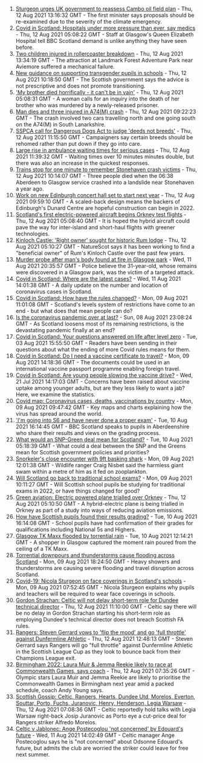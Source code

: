 1. [Sturgeon urges UK government to reassess Cambo oil field plan](https://www.bbc.co.uk/news/uk-scotland-58186181) - Thu, 12 Aug 2021 13:16:32 GMT - The first minister says proposals should be re-examined due to the severity of the climate emergency.
2. [Covid in Scotland: Hospitals under more pressure than ever, say medics](https://www.bbc.co.uk/news/uk-scotland-58179736) - Thu, 12 Aug 2021 05:08:22 GMT - Staff at Glasgow's Queen Elizabeth Hospital tell BBC Scotland demand is unlike anything they have seen before.
3. [Two children injured in rollercoaster breakdown](https://www.bbc.co.uk/news/uk-scotland-highlands-islands-58190701) - Thu, 12 Aug 2021 13:34:19 GMT - The attraction at Landmark Forest Adventure Park near Aviemore suffered a mechanical failure.
4. [New guidance on supporting transgender pupils in schools](https://www.bbc.co.uk/news/uk-scotland-58186268) - Thu, 12 Aug 2021 10:18:50 GMT - The Scottish government says the advice is not prescriptive and does not promote transitioning.
5. ['My brother died horrifically - it can't be in vain'](https://www.bbc.co.uk/news/uk-scotland-north-east-orkney-shetland-58177868) - Thu, 12 Aug 2021 05:08:31 GMT - A woman calls for an inquiry into the death of her brother who was murdered by a newly-released prisoner.
6. [Man dies and three injured in A74(M) crash](https://www.bbc.co.uk/news/uk-scotland-glasgow-west-58186266) - Thu, 12 Aug 2021 09:22:23 GMT - The crash involved two cars travelling north and one going south on the A74(M) in South Lanarkshire.
7. [SSPCA call for Dangerous Dogs Act to judge 'deeds not breeds'](https://www.bbc.co.uk/news/uk-scotland-58186176) - Thu, 12 Aug 2021 11:15:50 GMT - Campaigners say certain breeds should be rehomed rather than put down if they go into care.
8. [Large rise in ambulance waiting times for serious cases](https://www.bbc.co.uk/news/uk-scotland-58188218) - Thu, 12 Aug 2021 11:39:32 GMT - Waiting times over 10 minutes minutes double, but there was also an increase in the quickest responses.
9. [Trains stop for one minute to remember Stonehaven crash victims](https://www.bbc.co.uk/news/uk-scotland-north-east-orkney-shetland-58183508) - Thu, 12 Aug 2021 10:14:07 GMT - Three people died when the 06:38 Aberdeen to Glasgow service crashed into a landslide near Stonehaven a year ago.
10. [Work on new Edinburgh concert hall set to start next year](https://www.bbc.co.uk/news/uk-scotland-edinburgh-east-fife-58186538) - Thu, 12 Aug 2021 09:59:10 GMT - A scaled-back design means the backers of Edinburgh's Dunard Centre are hopeful construction can begin in 2022.
11. [Scotland's first electric-powered aircraft begins Orkney test flights](https://www.bbc.co.uk/news/uk-scotland-north-east-orkney-shetland-58177865) - Thu, 12 Aug 2021 05:08:40 GMT - It is hoped the hybrid aircraft could pave the way for inter-island and short-haul flights with greener technologies.
12. [Kinloch Castle: 'Right owner' sought for historic Rum lodge](https://www.bbc.co.uk/news/uk-scotland-highlands-islands-58170779) - Thu, 12 Aug 2021 05:10:27 GMT - NatureScot says it has been working to find a "beneficial owner" of Rum's Kinloch Castle over the past few years.
13. [Murder probe after man's body found at fire in Glasgow park](https://www.bbc.co.uk/news/uk-scotland-glasgow-west-58177870) - Wed, 11 Aug 2021 20:35:57 GMT - Police believe the 31-year-old, whose remains were discovered in a Glasgow park, was the victim of a targeted attack.
14. [Covid in Scotland: Where are the latest cases?](https://www.bbc.co.uk/news/uk-scotland-53511877) - Wed, 11 Aug 2021 14:01:38 GMT - A daily update on the number and location of coronavirus cases in Scotland.
15. [Covid in Scotland: How have the rules changed?](https://www.bbc.co.uk/news/uk-scotland-53166816) - Mon, 09 Aug 2021 11:01:08 GMT - Scotland's levels system of restrictions have come to an end - but what does that mean people can do?
16. [Is the coronavirus pandemic over at last?](https://www.bbc.co.uk/news/uk-scotland-58112939) - Sun, 08 Aug 2021 23:08:24 GMT - As Scotland loosens most of its remaining restrictions, is the devastating pandemic finally at an end?
17. [Covid in Scotland: Your questions answered on life after level zero](https://www.bbc.co.uk/news/uk-scotland-58071989) - Tue, 03 Aug 2021 15:55:50 GMT - Readers have been sending in their questions about what the ending of more Covid rules means for them.
18. [Covid in Scotland: Do I need a vaccine certificate to travel?](https://www.bbc.co.uk/news/uk-scotland-57519070) - Mon, 09 Aug 2021 14:18:36 GMT - The documents could be used in an international vaccine passport programme enabling foreign travel.
19. [Covid in Scotland: Are young people slowing the vaccine drive?](https://www.bbc.co.uk/news/uk-scotland-57915106) - Wed, 21 Jul 2021 14:17:03 GMT - Concerns have been raised about vaccine uptake among younger adults, but are they less likely to want a jab? Here, we examine the statistics.
20. [Covid map: Coronavirus cases, deaths, vaccinations by country](https://www.bbc.co.uk/news/world-51235105) - Mon, 09 Aug 2021 09:47:42 GMT - Key maps and charts explaining how the virus has spread around the world.
21. ['I'm going into S6 and have never done a proper exam'](https://www.bbc.co.uk/news/uk-scotland-58158616) - Tue, 10 Aug 2021 16:14:45 GMT - BBC Scotland speaks to pupils in Aberdeenshire who share their results and views on the grading process.
22. [What would an SNP-Green deal mean for Scotland?](https://www.bbc.co.uk/news/uk-scotland-scotland-politics-58143753) - Tue, 10 Aug 2021 05:18:39 GMT - What could a deal between the SNP and the Greens mean for Scottish government policies and priorities?
23. [Snorkeler's close encounter with 9ft basking shark](https://www.bbc.co.uk/news/uk-scotland-highlands-islands-58145408) - Mon, 09 Aug 2021 12:01:38 GMT - Wildlife ranger Craig Nisbet said the harmless giant swam within a metre of him as it fed on zooplankton.
24. [Will Scotland go back to traditional school exams?](https://www.bbc.co.uk/news/uk-scotland-58139111) - Mon, 09 Aug 2021 10:11:27 GMT - Will Scottish school pupils be studying for traditional exams in 2022, or have things changed for good?
25. [Green aviation: Electric powered plane trialled over Orkney](https://www.bbc.co.uk/news/uk-scotland-58180367) - Thu, 12 Aug 2021 05:10:50 GMT - A hybrid-electric plane is being trialled in Orkney as part of a study into ways of reducing aviation emissions.
26. [How have Scottish pupils found their results grading?](https://www.bbc.co.uk/news/uk-scotland-58164913) - Tue, 10 Aug 2021 16:14:08 GMT - School pupils have had confirmation of their grades for qualifications including National 5s and Highers.
27. [Glasgow TK Maxx flooded by torrential rain](https://www.bbc.co.uk/news/uk-scotland-58157258) - Tue, 10 Aug 2021 12:14:21 GMT - A shopper in Glasgow captured the moment rain poured from the ceiling of a TK Maxx.
28. [Torrential downpours and thunderstorms cause flooding across Scotland](https://www.bbc.co.uk/news/uk-scotland-58153224) - Mon, 09 Aug 2021 18:24:50 GMT - Heavy showers and thunderstorms are causing severe flooding and travel disruption across Scotland.
29. [Covid-19: Nicola Sturgeon on face coverings in Scotland's schools](https://www.bbc.co.uk/news/uk-scotland-58143865) - Mon, 09 Aug 2021 07:52:45 GMT - Nicola Sturgeon explains why pupils and teachers will be required to wear face coverings in schools.
30. [Gordon Strachan: Celtic will not delay short-term role for Dundee technical director](https://www.bbc.co.uk/sport/football/58184546) - Thu, 12 Aug 2021 11:10:00 GMT - Celtic say there will be no delay in Gordon Strachan starting his short-term role as employing Dundee's technical director does not breach Scottish FA rules.
31. [Rangers: Steven Gerrard vows to 'flip the mood' and go 'full throttle' against Dunfermline Athletic](https://www.bbc.co.uk/sport/football/58188206) - Thu, 12 Aug 2021 12:48:13 GMT - Steven Gerrard says Rangers will go "full throttle" against Dunfermline Athletic in the Scottish League Cup as they look to bounce back from their Champions League exit.
32. [Birmingham 2022: Laura Muir & Jemma Reekie likely to race at Commonwealth Games, says coach](https://www.bbc.co.uk/sport/athletics/58181178) - Thu, 12 Aug 2021 07:35:26 GMT - Olympic stars Laura Muir and Jemma Reekie are likely to prioritise the Commonwealth Games in Birmingham next year amid a packed schedule, coach Andy Young says.
33. [Scottish Gossip: Celtic, Rangers, Hearts, Dundee Utd, Morelos, Everton, Souttar, Porto, Fuchs, Juranovic, Henry, Henderson, Legia Warsaw](https://www.bbc.co.uk/sport/football/58184064) - Thu, 12 Aug 2021 07:08:36 GMT - Celtic reportedly hold talks with Legia Warsaw right-back Josip Juranovic as Porto eye a cut-price deal for Rangers striker Alfredo Morelos.
34. [Celtic v Jablonec: Ange Postecoglou 'not concerned' by Edouard's future](https://www.bbc.co.uk/sport/football/58138071) - Wed, 11 Aug 2021 14:02:49 GMT - Celtic manager Ange Postecoglou says he is "not concerned" about Odsonne Edouard's future, but admits the club are worried the striker could leave for free next summer.
